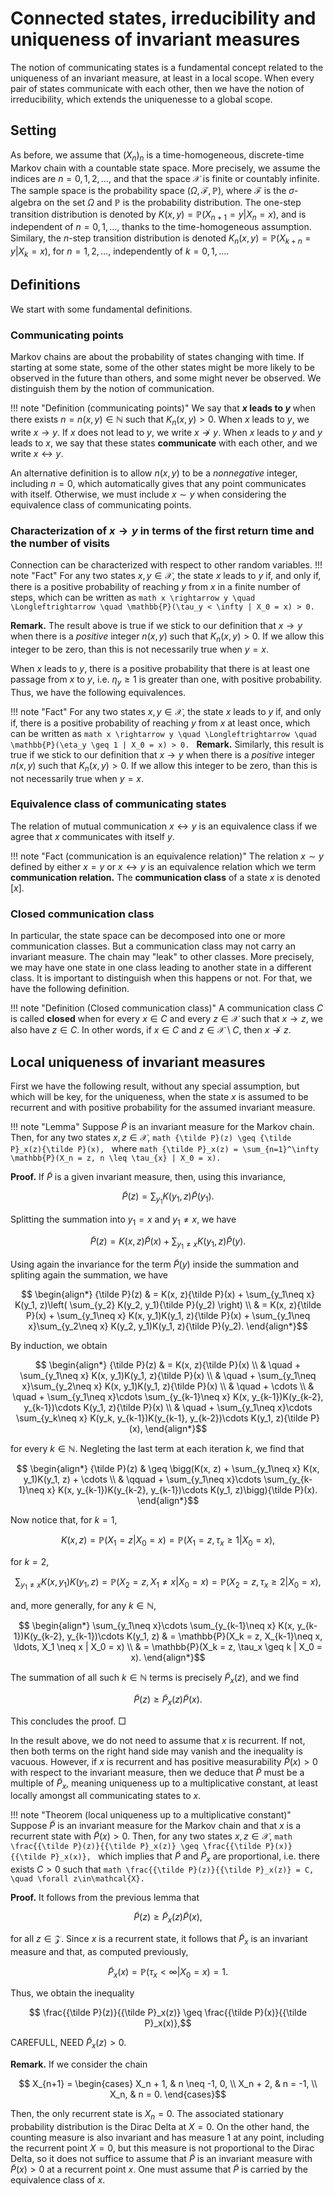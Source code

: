 # Connected states, irreducibility and uniqueness of invariant measures

The notion of communicating states is a fundamental concept related to the uniqueness of an invariant measure, at least in a local scope. When every pair of states communicate with each other, then we have the notion of irreducibility, which extends the uniquenesse to a global scope.

## Setting

As before, we assume that $(X_n)_n$ is a time-homogeneous, discrete-time Markov chain with a countable state space. More precisely, we assume the indices are $n=0, 1, 2, \ldots,$ and that the space $\mathcal{X}$ is finite or countably infinite. The sample space is the probability space $(\Omega, \mathcal{F}, \mathbb{P}),$ where $\mathcal{F}$ is the $\sigma$-algebra on the set $\Omega$ and $\mathbb{P}$ is the probability distribution. The one-step transition distribution is denoted by $K(x, y) = \mathbb{P}(X_{n+1} = y | X_n = x),$ and is independent of $n=0, 1, \ldots,$ thanks to the time-homogeneous assumption. Similary, the $n$-step transition distribution is denoted $K_n(x, y) = \mathbb{P}(X_{k+n} = y | X_k = x),$ for $n=1, 2, \ldots,$ independently of $k=0, 1, \ldots.$

## Definitions

We start with some fundamental definitions.

### Communicating points

Markov chains are about the probability of states changing with time. If starting at some state, some of the other states might be more likely to be observed in the future than others, and some might never be observed. We distinguish them by the notion of communication.

!!! note "Definition (communicating points)"
    We say that **$x$ leads to $y$** when there exists $n=n(x, y)\in\mathbb{N}$ such that $K_n(x, y) > 0.$ When $x$ leads to $y$, we write $x \rightarrow y.$ If $x$ does not lead to $y,$ we write $x \not\rightarrow y.$ When $x$ leads to $y$ and $y$ leads to $x,$ we say that these states **communicate** with each other, and we write $x \leftrightarrow y.$

An alternative definition is to allow $n(x, y)$ to be a *nonnegative* integer, including $n=0,$ which automatically gives that any point communicates with itself. Otherwise, we must include $x \sim y$ when considering the equivalence class of communicating points.

### Characterization of $x\rightarrow y$ in terms of the first return time and the number of visits

Connection can be characterized with respect to other random variables.
!!! note "Fact"
    For any two states $x, y\in\mathcal{X},$ the state $x$ leads to $y$ if, and only if, there is a positive probability of reaching $y$ from $x$ in a finite number of steps, which can be written as
    ```math
        x \rightarrow y \quad \Longleftrightarrow \quad \mathbb{P}(\tau_y < \infty | X_0 = x) > 0.
    ```

**Remark.** The result above is true if we stick to our definition that $x\rightarrow y$ when there is a *positive* integer $n(x, y)$ such that $K_n(x, y) > 0.$ If we allow this integer to be zero, than this is not necessarily true when $y = x.$

When $x$ leads to $y,$ there is a positive probability that there is at least one passage from $x$ to $y,$ i.e. $\eta_y \geq 1$ is greater than one, with positive probability. Thus, we have the following equivalences.

!!! note "Fact"
    For any two states $x, y\in\mathcal{X},$ the state $x$ leads to $y$ if, and only if, there is a positive probability of reaching $y$ from $x$ at least once, which can be written as
    ```math
        x \rightarrow y \quad \Longleftrightarrow \quad \mathbb{P}(\eta_y \geq 1 | X_0 = x) > 0.
    ```
**Remark.** Similarly, this result is true if we stick to our definition that $x\rightarrow y$ when there is a *positive* integer $n(x, y)$ such that $K_n(x, y) > 0.$ If we allow this integer to be zero, than this is not necessarily true when $y = x.$

### Equivalence class of communicating states

The relation of mutual communication $x \leftrightarrow y$ is an equivalence class if we agree that $x$ communicates with itself $y.$

!!! note "Fact (communication is an equivalence relation)"
    The relation $x \sim y$ defined by either $x = y$ or $x \leftrightarrow y$ is an equivalence relation which we term **communication relation.** The **communication class** of a state $x$ is denoted $[x].$

### Closed communication class

In particular, the state space can be decomposed into one or more communication classes. But a communication class may not carry an invariant measure. The chain may "leak" to other classes. More precisely, we may have one state in one class leading to another state in a different class. It is important to distinguish when this happens or not. For that, we have the following definition.

!!! note "Definition (Closed communication class)"
    A communication class $C$ is called **closed** when for every $x\in C$ and every $z\in\mathcal{X}$ such that $x\rightarrow z,$ we also have $z\in C.$ In other words, if $x\in C$ and $z\in \mathcal{X}\setminus C,$ then $x \not\rightarrow z.$

## Local uniqueness of invariant measures

First we have the following result, without any special assumption, but which will be key, for the uniqueness, when the state $x$ is assumed to be recurrent and with positive probability for the assumed invariant measure.

!!! note "Lemma"
    Suppose ${\tilde P}$ is an invariant measure for the Markov chain. Then, for any two states $x, z\in\mathcal{X},$
    ```math
        {\tilde P}(z) \geq {\tilde P}_x(z){\tilde P}(x),
    ```
    where
    ```math
        {\tilde P}_x(z) = \sum_{n=1}^\infty \mathbb{P}(X_n = z, n \leq \tau_{x} | X_0 = x).
    ```

**Proof.** If ${\tilde P}$ is a given invariant measure, then, using this invariance,
```math
    {\tilde P}(z) = \sum_{y_1} K(y_1, z){\tilde P}(y_1).
```
Splitting the summation into $y_1=x$ and $y_1\neq x,$ we have
```math
    {\tilde P}(z) = K(x, z){\tilde P}(x) + \sum_{y_1\neq x} K(y_1, z){\tilde P}(y).
```
Using again the invariance for the term ${\tilde P}(y)$ inside the summation and spliting again the summation, we have
```math
    \begin{align*}
        {\tilde P}(z) & = K(x, z){\tilde P}(x) + \sum_{y_1\neq x} K(y_1, z)\left( \sum_{y_2} K(y_2, y_1){\tilde P}(y_2) \right) \\
        & = K(x, z){\tilde P}(x) + \sum_{y_1\neq x} K(x, y_1)K(y_1, z){\tilde P}(x) + \sum_{y_1\neq x}\sum_{y_2\neq x} K(y_2, y_1)K(y_1, z){\tilde P}(y_2).
    \end{align*}
```
By induction, we obtain
```math
    \begin{align*}
        {\tilde P}(z) & = K(x, z){\tilde P}(x) \\
        & \quad + \sum_{y_1\neq x} K(x, y_1)K(y_1, z){\tilde P}(x) \\
        & \quad + \sum_{y_1\neq x}\sum_{y_2\neq x} K(x, y_1)K(y_1, z){\tilde P}(x) \\
        & \quad + \cdots \\
        & \quad + \sum_{y_1\neq x}\cdots \sum_{y_{k-1}\neq x} K(x, y_{k-1})K(y_{k-2}, y_{k-1})\cdots K(y_1, z){\tilde P}(x) \\
        & \quad + \sum_{y_1\neq x}\cdots \sum_{y_k\neq x} K(y_k, y_{k-1})K(y_{k-1}, y_{k-2})\cdots K(y_1, z){\tilde P}(x),
    \end{align*}
```
for every $k\in\mathbb{N}.$ Negleting the last term at each iteration $k,$ we find that
```math
    \begin{align*}
        {\tilde P}(z) & \geq \bigg(K(x, z) + \sum_{y_1\neq x} K(x, y_1)K(y_1, z) + \cdots \\
        & \qquad + \sum_{y_1\neq x}\cdots \sum_{y_{k-1}\neq x} K(x, y_{k-1})K(y_{k-2}, y_{k-1})\cdots K(y_1, z)\bigg){\tilde P}(x).
    \end{align*}
```
Now notice that, for $k=1,$
```math
    K(x, z) = \mathbb{P}(X_1 = z | X_0 = x) = \mathbb{P}(X_1 = z, \tau_x \geq 1 | X_0 = x),
```
for $k=2,$
```math
    \sum_{y_1\neq x} K(x, y_1)K(y_1, z) = \mathbb{P}(X_2 = z, X_1 \neq x | X_0 = x) = \mathbb{P}(X_2 = z, \tau_x \geq 2 | X_0 = x),
```
and, more generally, for any $k\in\mathbb{N},$
```math
    \begin{align*}
        \sum_{y_1\neq x}\cdots \sum_{y_{k-1}\neq x} K(x, y_{k-1})K(y_{k-2}, y_{k-1})\cdots K(y_1, z) & = \mathbb{P}(X_k = z, X_{k-1}\neq x, \ldots, X_1 \neq x | X_0 = x) \\
        & = \mathbb{P}(X_k = z, \tau_x \geq k | X_0 = x).
    \end{align*}
```
The summation of all such $k\in\mathbb{N}$ terms is precisely ${\tilde P}_x(z),$ and we find
```math
    {\tilde P}(z) \geq {\tilde P}_x(z){\tilde P}(x).
```
This concludes the proof. □

In the result above, we do not need to assume that $x$ is recurrent. If not, then both terms on the right hand side may vanish and the inequality is vacuous. However, if $x$ is recurrent and has positive measurability ${\tilde P}(x) > 0$ with respect to the invariant measure, then we deduce that ${\tilde P}$ must be a multiple of ${\tilde P}_x,$ meaning uniqueness up to a multiplicative constant, at least locally amongst all communicating states to $x.$

!!! note "Theorem (local uniqueness up to a multiplicative constant)"
    Suppose ${\tilde P}$ is an invariant measure for the Markov chain and that $x$ is a recurrent state with ${\tilde P}(x) > 0.$ Then, for any two states $x, z\in\mathcal{X},$
    ```math
        \frac{{\tilde P}(z)}{{\tilde P}_x(z)} \geq \frac{{\tilde P}(x)}{{\tilde P}_x(x)},
    ```
    which implies that ${\tilde P}$ and ${\tilde P}_x$ are proportional, i.e. there exists $C > 0$ such that
    ```math
        \frac{{\tilde P}(z)}{{\tilde P}_x(z)} = C, \quad \forall z\in\mathcal{X}.
    ```

**Proof.** It follows from the previous lemma that
```math
    {\tilde P}(z) \geq {\tilde P}_x(z){\tilde P}(x),
```
for all $z\in\mathcal{Z}.$ Since $x$ is a recurrent state, it follows that ${\tilde P}_x$ is an invariant measure and that, as computed previously,
```math
    {\tilde P}_x(x) = \mathbb{P}(\tau_{x} < \infty | X_0 = x) = 1.
```
Thus, we obtain the inequality
```math
    \frac{{\tilde P}(z)}{{\tilde P}_x(z)} \geq \frac{{\tilde P}(x)}{{\tilde P}_x(x)},
```
CAREFULL, NEED ${\tilde P}_x(z) > 0.$

**Remark.** If we consider the chain
```math
    X_{n+1} = \begin{cases} 
        X_n + 1, & n \neq -1, 0, \\
        X_n + 2, & n = -1, \\
        X_n, & n = 0.
    \end{cases}
```
Then, the only recurrent state is $X_n = 0.$ The associated stationary probability distribution is the Dirac Delta at $X=0.$ On the other hand, the counting measure is also invariant and has measure 1 at any point, including the recurrent point $X=0,$ but this measure is not proportional to the Dirac Delta, so it does not suffice to assume that ${\tilde P}$ is an invariant measure with ${\tilde P}(x) > 0$ at a recurrent point $x.$ One must assume that ${\tilde P}$ is carried by the equivalence class of $x.$